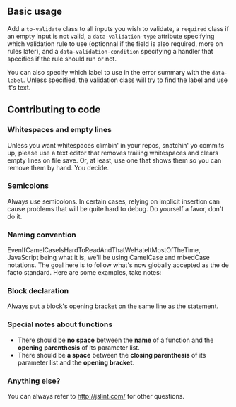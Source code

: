 ## Basic usage

Add a `to-validate` class to all inputs you wish to validate,
a `required` class if an empty input is not valid,
a `data-validation-type` attribute specifying which validation rule to use (optionnal if
the field is also required, more on rules later),
and a `data-validation-condition` specifying a handler that specifies if the rule should run or not.

You can also specify which label to use in the error summary with the `data-label`.
Unless specified, the validation class will try to find the label and use it's text.

## Contributing to code

### Whitespaces and empty lines

Unless you want whitespaces climbin' in your repos, snatchin' yo commits up, please use a text editor that removes trailing whitespaces and clears empty lines on file save. Or, at least, use one that shows them so you can remove them by hand. You decide.

### Semicolons

Always use semicolons. In certain cases, relying on implicit insertion can cause problems that will be quite hard to debug. Do yourself a favor, don't do it.

### Naming convention

EvenIfCamelCaseIsHardToReadAndThatWeHateItMostOfTheTime, JavaScript being what it is, we'll be using CamelCase and mixedCase notations. The goal here is to follow what's now globally accepted as the de facto standard. Here are some examples, take notes:

### Block declaration

Always put a block's opening bracket on the same line as the statement.

### Special notes about functions

* There should be **no space** between the **name** of a function and the **opening parenthesis** of its parameter list.
* There should be **a space** between the **closing parenthesis** of its parameter list and the **opening bracket**.

### Anything else?

You can always refer to http://jslint.com/ for other questions.